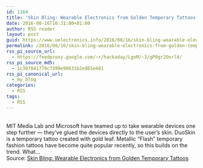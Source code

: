 ```yaml
---
id: 1164
title: 'Skin Bling: Wearable Electronics from Golden Temporary Tattoos'
date: 2016-08-16T16:31:00+01:00
author: RSS reader
layout: post
guid: https://www.uelectronics.info/2016/08/16/skin-bling-wearable-electronics-from-golden-temporary-tattoos/
permalink: /2016/08/16/skin-bling-wearable-electronics-from-golden-temporary-tattoos/
rss_pi_source_url:
  - https://feedproxy.google.com/~r/hackaday/LgoM/~3/gP0gr2Oxrl4/
rss_pi_source_md5:
  - 1c307841779c7399e90631b2e865e681
rss_pi_canonical_url:
  - my_blog
categories:
  - RSS
tags:
  - RSS
---
```

&#013;  
MIT Media Lab and Microsoft have teamed up to take wearable devices one step further — they’ve glued the devices directly to the user’s skin. DuoSkin is a temporary tattoo created with gold leaf. Metallic “Flash” temporary fashion tattoos have become quite popular recently, so this builds on the trend. What…&#013;  
Source: <a href="https://feedproxy.google.com/~r/hackaday/LgoM/~3/gP0gr2Oxrl4/" target="_blank">Skin Bling: Wearable Electronics from Golden Temporary Tattoos</a>
